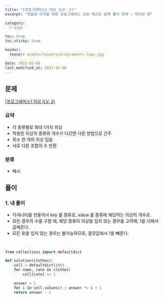 ```yaml
---
title: "[프로그래머스] 의상 (LV. 2)"
excerpt: "취업과 이직을 위한 프로그래머스 코딩 테스트 문제 풀이 전략 : 파이썬 편"

category:
  - algo

toc: true
toc_sticky: true

header:
  teaser: assets/teasers/programmers-logo.jpg

date: 2023-05-08
last_modified_at: 2023-05-08
---
```


## 문제

[[프로그래머스] 의상 (LV. 2)](https://school.programmers.co.kr/learn/courses/30/lessons/42578)

### 요약

- 각 종류별로 최대 1가지 의상
- 착용한 의상의 종류와 개수가 다르면 다른 방법으로 간주
- 최소 한 개의 의상 입음
- 서로 다른 조합의 수 반환

### 분류

- 해시

## 풀이

### 1. 내 풀이

- 딕셔너리를 만들어서 key 를 종류로, value 를 종류에 해당하는 의상의 개수로.
- 모든 경우의 수를 구할 때, 해당 종류의 의상을 입지 않는 경우를 고려해, 1을 더해서 곱해준다.
- 모든 옷을 입지 않는 경우는 불가능하므로, 결괏값에서 1을 빼준다.

<br>

```python
from collections import defaultdict

def solution(clothes):
    coll = defaultdict(int)
    for name, cate in clothes:
        coll[cate] += 1

    answer = 1
    for i in coll.values() : answer *= i + 1
    return answer - 1
```
